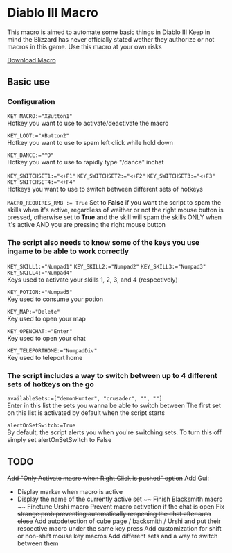 # Diablo III Macro

This macro is aimed to automate some basic things in Diablo III
Keep in mind the Blizzard has never officially stated wether they authorize or not macros in this game. Use this macro at your own risks

[Download Macro](https://minhaskamal.github.io/DownGit/#/home?url=https://github.com/BabbleBot/AutoHotkey-DiabloIII/blob/master/Diablo_III.ahk)

## Basic use

### Configuration

```KEY_MACRO:="XButton1"```<br/>
Hotkey you want to use to activate/deactivate the macro

```KEY_LOOT:="XButton2"```<br/>
Hotkey you want to use to spam left click while hold down

```KEY_DANCE:="^D"```<br/>
Hotkey you want to use to rapidly type "/dance" inchat

```KEY_SWITCHSET1:="<+F1"```
```KEY_SWITCHSET2:="<+F2"```
```KEY_SWITCHSET3:="<+F3"```
```KEY_SWITCHSET4:="<+F4"```<br/>
Hotkeys you want to use to switch between different sets of hotkeys

```MACRO_REQUIRES_RMB := True```
Set to __False__ if you want the script to spam the skills when it's active, regardless of weither or not the right mouse button is pressed, otherwise set to __True__ and the skill will spam the skills ONLY when it's active AND  you are pressing the right mouse button


### The script also needs to know some of the keys you use ingame to be able to work correctly

```KEY_SKILL1:="Numpad1"```
```KEY_SKILL2:="Numpad2"```
```KEY_SKILL3:="Numpad3"```
```KEY_SKILL4:="Numpad4"```<br/>
Keys used to activate your skills 1, 2, 3, and 4 (respectively)

```KEY_POTION:="Numpad5"```<br/>
Key used to consume your potion

```KEY_MAP:="Delete"```<br/>
Key used to open your map

```KEY_OPENCHAT:="Enter"```<br/>
Key used to open your chat

```KEY_TELEPORTHOME:="NumpadDiv"```<br/>
Key used to teleport home


### The script includes a way to switch between up to 4 different sets of hotkeys on the go

```availableSets:=["demonHunter", "crusader", "", ""]```<br/>
Enter in this list the sets you wanna be able to switch between
The first set on this list is activated by default when the script starts

```alertOnSetSwitch:=True```<br/>
By default, the script alerts you when you're switching sets. To turn this off simply set alertOnSetSwitch to False


## TODO
~~Add "Only Activate macro when Right Click is pushed" option~~
Add Gui:
  - Display marker when macro is active
  - Display the name of the currently active set
~~  Finish Blacksmith macro ~~
~~Finetune Urshi macro~~
~~Prevent macro activation if the chat is open~~
~~Fix strange prob preventing automatically reopening the chat after auto close~~
Add autodetection of cube page / backsmith / Urshi and put their resoective macro under the same key press
Add customization for shift or non-shift mouse key macros
Add different sets and a way to switch between them